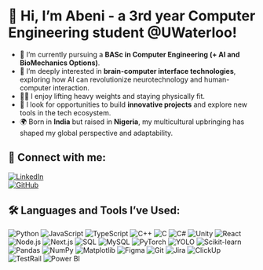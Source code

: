 # 👋 Hi, I’m Abeni - a 3rd year Computer Engineering student @UWaterloo!

- 🔭 I’m currently pursuing a **BASc in Computer Engineering (+ AI and BioMechanics Options)**.
- 🧠 I’m deeply interested in **brain-computer interface technologies**, exploring how AI can revolutionize neurotechnology and human-computer interaction.
- 🏋️‍♂️ I enjoy lifting heavy weights and staying physically fit.
- 🚀 I look for opportunities to build **innovative projects** and explore new tools in the tech ecosystem.
- 🌍 Born in **India** but raised in **Nigeria**, my multicultural upbringing has shaped my global perspective and adaptability.

## 📌 Connect with me:
[![LinkedIn](https://img.shields.io/badge/LinkedIn-blue?style=for-the-badge&logo=linkedin)](https://www.linkedin.com/in/abeni-datta-363282275)  
[![GitHub](https://img.shields.io/badge/GitHub-black?style=for-the-badge&logo=github)](https://github.com/AbeniDatta)

## 🛠️ Languages and Tools I’ve Used:
![Python](https://img.shields.io/badge/Python-blue?style=for-the-badge&logo=python)
![JavaScript](https://img.shields.io/badge/JavaScript-yellow?style=for-the-badge&logo=javascript)
![TypeScript](https://img.shields.io/badge/TypeScript-blue?style=for-the-badge&logo=typescript)
![C++](https://img.shields.io/badge/C++-blue?style=for-the-badge&logo=cplusplus)
![C](https://img.shields.io/badge/C-lightgrey?style=for-the-badge&logo=c)
![C#](https://img.shields.io/badge/C%23-purple?style=for-the-badge&logo=csharp)
![Unity](https://img.shields.io/badge/Unity-black?style=for-the-badge&logo=unity)
![React](https://img.shields.io/badge/React-black?style=for-the-badge&logo=react)
![Node.js](https://img.shields.io/badge/Node.js-green?style=for-the-badge&logo=nodedotjs)
![Next.js](https://img.shields.io/badge/Next.js-black?style=for-the-badge&logo=nextdotjs)
![SQL](https://img.shields.io/badge/SQL-lightblue?style=for-the-badge&logo=postgresql)
![MySQL](https://img.shields.io/badge/MySQL-blue?style=for-the-badge&logo=mysql)
![PyTorch](https://img.shields.io/badge/PyTorch-red?style=for-the-badge&logo=pytorch)
![YOLO](https://img.shields.io/badge/YOLO-blueviolet?style=for-the-badge&logo=yolo)
![Scikit-learn](https://img.shields.io/badge/Scikit--Learn-orange?style=for-the-badge&logo=scikitlearn)
![Pandas](https://img.shields.io/badge/Pandas-lightblue?style=for-the-badge&logo=pandas)
![NumPy](https://img.shields.io/badge/NumPy-blue?style=for-the-badge&logo=numpy)
![Matplotlib](https://img.shields.io/badge/Matplotlib-green?style=for-the-badge&logo=matplotlib)
![Figma](https://img.shields.io/badge/Figma-red?style=for-the-badge&logo=figma)
![Git](https://img.shields.io/badge/Git-orange?style=for-the-badge&logo=git)
![Jira](https://img.shields.io/badge/Jira-blue?style=for-the-badge&logo=jira)
![ClickUp](https://img.shields.io/badge/ClickUp-purple?style=for-the-badge&logo=clickup)
![TestRail](https://img.shields.io/badge/TestRail-lightblue?style=for-the-badge&logo=testrail)
![Power BI](https://img.shields.io/badge/Power%20BI-yellow?style=for-the-badge&logo=powerbi)
